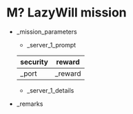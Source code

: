 # M? LazyWill mission

* _mission_parameters

  * _server_1_prompt

  | security | reward     |
  | -------- | ---------- |
  | _port | _reward |

    - _server_1_details

* _remarks
